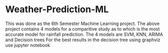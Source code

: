 # Weather-Prediction-ML
This was done as the 6th Semester Machine Learning project. 
The above project contains 4 models for a comparitive study as to which is the most accurate model for rainfall prediction. 
The 4 models are SVM, KNN, ARIMA and Decision trees
For the best results in the decision tree using graphviz use jupyter notebook 
